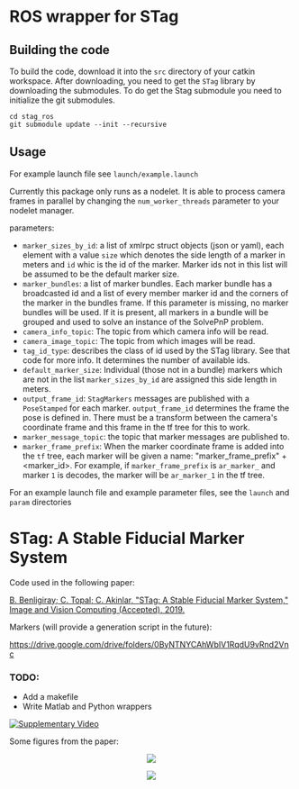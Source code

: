 # ROS wrapper for STag

## Building the code

To build the code, download it into the `src` directory of your catkin workspace. After downloading, you need to get the `STag` library by downloading the submodules. To do get the Stag submodule you need to initialize the git submodules.
```
cd stag_ros
git submodule update --init --recursive
```

## Usage

For example launch file see `launch/example.launch`

Currently this package only runs as a nodelet. It is able to process camera frames in parallel by changing the `num_worker_threads` parameter to your nodelet manager.

parameters:

* `marker_sizes_by_id`: a list of xmlrpc struct objects (json or yaml), each element with a value `size` which denotes the side length of a marker in meters and `id` whic is the id of the marker. Marker ids not in this list will be assumed to be the default marker size.
* `marker_bundles`: a list of marker bundles. Each marker bundle has a broadcasted id and a list of every member marker id and the corners of the marker in the bundles frame. If this parameter is missing, no marker bundles will be used. If it is present, all markers in a bundle will be grouped and used to solve an instance of the SolvePnP problem.
* `camera_info_topic`: The topic from which camera info will be read.
* `camera_image_topic`: The topic from which images will be read.
* `tag_id_type`: describes the class of id used by the STag library. See that code for more info. It determines the number of available ids.
* `default_marker_size`: Individual (those not in a bundle) markers which are not in the list `marker_sizes_by_id` are assigned this side length in meters.
* `output_frame_id`: `StagMarkers` messages are published with a `PoseStamped` for each marker. `output_frame_id` determines the frame the pose is defined in. There must be a transform between the camera's coordinate frame and this frame in the tf tree for this to work.
* `marker_message_topic`: the topic that marker messages are published to.
* `marker_frame_prefix`: When the marker coordinate frame is added into the `tf` tree, each marker will be given a name: "marker\_frame\_prefix" + \<marker\_id\>. For example, if `marker_frame_prefix` is `ar_marker_` and marker `1` is decodes, the marker will be `ar_marker_1` in the tf tree.

For an example launch file and example parameter files, see the `launch` and `param` directories

# STag: A Stable Fiducial Marker System

Code used in the following paper:

[B. Benligiray; C. Topal; C. Akinlar, "STag: A Stable Fiducial Marker System," Image and Vision Computing (Accepted), 2019.](https://arxiv.org/abs/1707.06292)

Markers (will provide a generation script in the future):

https://drive.google.com/drive/folders/0ByNTNYCAhWbIV1RqdU9vRnd2Vnc

### TODO:
* Add a makefile
* Write Matlab and Python wrappers

[![Supplementary Video](https://user-images.githubusercontent.com/19530665/57184379-6a250580-6ec3-11e9-8ab3-7e139966f13b.png)](https://www.youtube.com/watch?v=vnHI3GzLVrY) 

Some figures from the paper:

<p align="center">
  <img src="https://user-images.githubusercontent.com/19530665/57179654-c0c11e00-6e88-11e9-9ca5-0c0153b28c91.png"/>
</p>

<p align="center">
  <img src="https://user-images.githubusercontent.com/19530665/57179660-cae31c80-6e88-11e9-8f80-bf8e24e59957.png"/>
</p>

